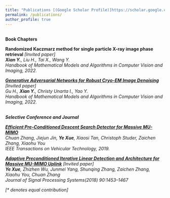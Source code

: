 ```yaml
---
title: "Publications [(Google Scholar Profile)]https://scholar.google.com/citations?user=6x-dGMAAAAAJ&hl=en)"
permalink: /publications/
author_profile: true
---
```

<br>
<b> Book Chapters </b>

<b>Randomized Kaczmarz method for single particle X-ray image phase retrieval</b>  <i>[Invited paper]<i> <br> 
<b>Xian Y.</b>, Liu H., Tai X., Wang Y.<br>
<i>Handbook of Mathematical Models and Algorithms in Computer Vision and Imaging, 2022</i>.

<b>[Generative Adversarial Networks for Robust Cryo-EM Image Denoising](https://arxiv.org/pdf/2008.07307.pdf)</b> <i>[Invited paper]<i> <br> 
Gu H., <b>Xian Y.</b>, Christy Unarta I., Yao Y.<br>
<i>Handbook of Mathematical Models and Algorithms in Computer Vision and Imaging, 2022</i>.

<br>
<b> Selective Conference and Journal </b>

<b>[Efficient Pre-Conditioned Descent Search Detector for Massive MU-MIMO](https://ieeexplore.ieee.org/stamp/stamp.jsp?arnumber=9007506)</b> <br> 
Chuan Zhang, Jiejun Jin, <b>Ye Xue</b>, Xiaosi Tan, Christoph Studer, Zaichen Zhang, Xiaohu You<br>
<i>IEEE Transactions on Vehicular Technology, 2019</i>.

<b>[Adaptive Preconditioned Iterative Linear Detection and Architecture for Massive MU-MIMO Uplink](https://link.springer.com/content/pdf/10.1007/s11265-017-1317-8.pdf)</b> <i>[Invited paper]<i> <br> 
<b>Ye Xue</b>,  Zhizhen Wu, Junmei Yang, Shunqing Zhang, Zaichen Zhang, Xiaohu You,  Chuan Zhang<br>
<i>Journal of Signal Processing Systems(2018) 90:1453–1467</i>




[\* denotes equal contribution]


